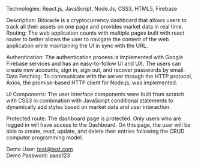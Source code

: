 Technologies: React.js, JavaScript, Node.Js, CSS3, HTML5, Firebase

Description: Bitoracle is a cryptocurrency dashboard that allows users to 
track all their assets on one page and provides market data in real time.
Routing: The web application counts with multiple pages built with react 
router to better allows the user to navigate the content of the web 
application while maintaining the UI in sync with the URL.

Authentication: The authentication process is implemented with Google 
Firebase services and has an easy-to-follow UI and UX. The users can 
create new accounts, sign in, sign out, and recover passwords by email.
Data Fetching: To communicate with the server through the HTTP protocol, 
Axios, the promise-based HTTP client for Node.js, was implemented.

UI Components: The user interface components were built from scratch 
with CSS3 in combination with JavaScript conditional statements to 
dynamically add styles based on market data and user interaction.

Protected route: The dashboard page is protected. Only users who are 
logged in will have access to the Dashboard. On this page, the user will 
be able to create, read, update, and delete their entries following the 
CRUD computer programming model.

Demo User: test@test.com  
Demo Password: pass123
